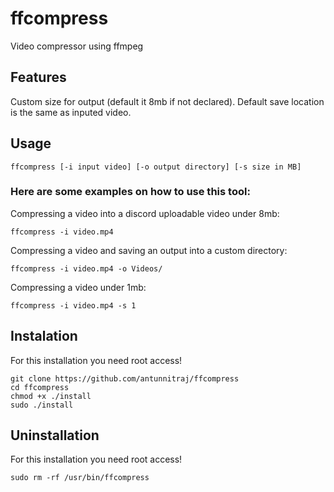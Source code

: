 # ffcompress
Video compressor using ffmpeg
## Features
Custom size for output (default it 8mb if not declared). Default save location is the same as inputed video.
## Usage
```
ffcompress [-i input video] [-o output directory] [-s size in MB]
```
### Here are some examples on how to use this tool:
Compressing a video into a discord uploadable video under 8mb:
```
ffcompress -i video.mp4
```
Compressing a video and saving an output into a custom directory:
```
ffcompress -i video.mp4 -o Videos/
```
Compressing a video under 1mb:
```
ffcompress -i video.mp4 -s 1
```
## Instalation
For this installation you need root access!
``` 
git clone https://github.com/antunnitraj/ffcompress
cd ffcompress
chmod +x ./install
sudo ./install
```
## Uninstallation
For this installation you need root access!
``` 
sudo rm -rf /usr/bin/ffcompress
```
